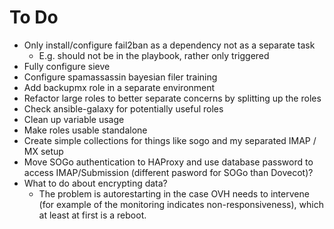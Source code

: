 # To Do

* Only install/configure fail2ban as a dependency not as a separate task
	* E.g. should not be in the playbook, rather only triggered
* Fully configure sieve
* Configure spamassassin bayesian filer training
* Add backupmx role in a separate environment
* Refactor large roles to better separate concerns by splitting up the roles
* Check ansible-galaxy for potentially useful roles
* Clean up variable usage
* Make roles usable standalone
* Create simple collections for things like sogo and my separated IMAP / MX
setup
* Move SOGo authentication to HAProxy and use database password to access
IMAP/Submission (different pasword for SOGo than Dovecot)?
* What to do about encrypting data?
	* The problem is autorestarting in the case OVH needs to intervene (for
	example of the monitoring indicates non-responsiveness), which at least at
	first is a reboot.
